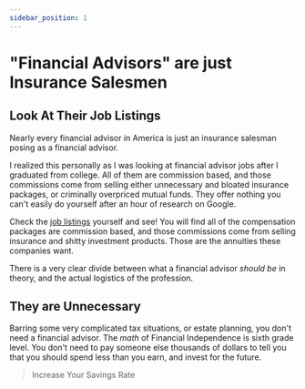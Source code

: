 ```yaml
---
sidebar_position: 1
---
```


# "Financial Advisors" are just Insurance Salesmen

## Look At Their Job Listings

Nearly every financial advisor in America is just an insurance salesman posing as a financial advisor.

I realized this personally as I was looking at financial advisor jobs after I graduated from college. All of them are commission based, and those commissions come from selling either unnecessary and bloated insurance packages, or criminally overpriced mutual funds. They offer nothing you can't easily do yourself after an hour of research on Google.

Check the [job listings](https://www.indeed.com/q-Financial-Advisor-jobs.html?vjk=179876bfb2533373) yourself and see! You will find all of the compensation packages are commission based, and those commissions come from selling insurance and shitty investment products. Those are the annuities these companies want.

There is a very clear divide between what a financial advisor *should be* in theory, and the actual logistics of the profession.

## They are Unnecessary

Barring some very complicated tax situations, or estate planning, you don't need a financial advisor. The *math* of Financial Independence is sixth grade level. You don't need to pay someone else thousands of dollars to tell you that you should spend less than you earn, and invest for the future.

>Increase Your Savings Rate